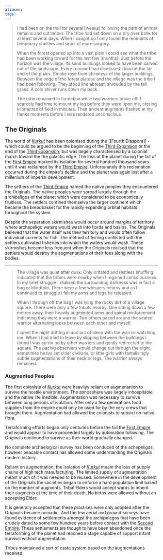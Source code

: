 ```yaml
---
aliases:
tags:
---
```


> I had been on the trail for several [weeks] following the path of animal remains and cut timber. The tribe had set down on a dry river bank for at least several days. When I caught up I only found the remnants of temporary shelters and signs of more surgery.  
>
> When the forest opened up into a vast plain I could see what the tribe had been working toward for the last few [months]. Just before the horizon was the village. Its sand buildings looked to have been carved out of the landscape. Every rumour I had dismissed stood at the far end of the plains. Smoke rose from chimneys of the larger buildings. Between the edge of the forest plateau and the village was the tribe I had been following. They stood line abreast, shrouded by the tall grass. A cold shiver runs down my back.  
>
> The tribe remained in formation while two warriors broke off. I scarcely had time to mount my leg before they were upon me, closing kilometres of field in minutes. Their ancient augments flashed at my flanks moments before I was rendered unconscious. 

## The Originals  

The world of *[Kurkut](../Systems/kurkut.md)* had been colonised during the [[Fourth Diaspora]] - which could be argued to be the beginning of the [Third Expansion](../Empire%20in%20Snapshots/The%20Expansions/third-expansion.md) or the end of the [Third Expansion](../Empire%20in%20Snapshots/The%20Expansions/second-expansion.md); but was largely characterised by a colonial march toward the the galactic edge. The loss of the planet during the fall of the [First Empire](../Organisation/first-empire.md) marked its isolation for several hundred thousand years until it was reclaimed by the [Third Empire](../Organisation/third-empire.md). Unfortunately this reclamation occurred during the empire's decline and the planet was again lost after a millenium of imperial development.  

The settlers of the [Third Empire](../Organisation/third-empire.md) named the native peoples they encountered the Originals. The native peoples were spread largely through the archipeligos of the planet which were considered to be economically fruitless. The settlers confined themselve the larger continent which became the breadbasket for the rapidly expanding orbital habitats throughout the system. 

Despite the seperation skirmishes would occur around margins of territory where archepeligo waters would wash into fjords and basins. The Originals believed that the water itself was their territory and would often follow individual currents for fish. The method of fishing conflicted with the settlers cultivated fisheries into which the waters would wash.  These skirmishes became less frequent when the Originals realised that the settlers would destroy the augmentations of their foes along with the bodies.  


***

> The village was quiet after dusk. Only irritated and restless shuffling indicated that the tribals were nearby when I regained consciousness.  In my brief struggle I realised the surrounding darkness was in fact a bag or blindfold. There were a few whispers nearby and as I continued to struggle I felt my arms and legs be released. 
>
> When I through off the bag I was lying the rocky dirt of a village square. There were only a few tribals nearby. One sitting down a few metres away, their heavily augmented arms and spinal reinforcement indicating they were a warrior. Two others paced around the seated warrior alternating looks between each other and myself.   
>
> I spent the night drifting in and out of sleep with the warrior watching me. When I had tried to leave by slipping between the buildings I found I was surround by other warriors and gently redirected to the square. The pacing observers would change out through the night, sometimes heavy set older civilians, or lithe girls with tantalisingly subtle sugmentations of their neck or legs. The warrior always remained. 

### Augmented Peoples  

The first colonists of *[Kurkut](../Systems/kurkut.md)* were heavilyy reliant on augmentation to survive the hostile environment. The atmosphere was largely inhospitable, and the native life inedible. Augmentation was necessary to survive between long periods of isolation. After only a few generations food supplies from the empire could only be used for by the very crews that brought them. Augmentation had allowed the colonists to subsist on native flora.  

Terraforming efforts began only centuries before the fall the [First Empire](../Organisation/first-empire.md) and would appear to have proceeded largely by automation following. The Originals continued to survive as their world gradually changed.   

No complete archaelogical survey has been conduced of the achepeligos, however peacable contact has allowed some understanding the Originals modern history.   

Reliant on augmentation, the isolation of *[Kurkut](../Systems/kurkut.md)* meant the loss of supply chains of high tech manufacturing. The limited supply of augmentation meant much of it was needed to be reused. Somewhere in the development of the Originals the societies began to enforce a hard population limit based on the number of augments. Tribal Elders would accept wards to inherit their augments at the time of their death.  No births were allowed without an accepting Elder. 

It is generally accepted that these practices were only adopted after the Originals became nomadic. And the few aerial and ground surveys have found evidence of settlements amongst the archipelegos that have been crudely dated to some few hundred years before contact with the [Second Empire](../Organisation/second-empire.md). These settlements are though to have been abandoned once the terraforming of the planet had reached a stage capable of support infant survival without augmentation.

<!---
This practice would have to have developed after the automated terraforming of the planet was complete when infants and adolescents could survive the planet surface without augmentation. Surgery was performed by specialists within the tribe that had inherited medical augmentations. 
-->

Tribes maintained a sort of caste system based on the augmentations received. 